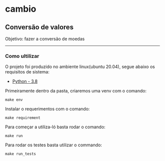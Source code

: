 # cambio
## Conversão de valores

Objetivo: fazer a conversão de moedas

---

### Como ultilizar

O projeto foi produzido no ambiente linux(ubuntu 20.04), segue abaixo os requisitos de sistema:

- [Python - 3.8](https://www.python.org/)

Primeiramente dentro da pasta, criaremos uma venv com o comando:

```shell
make env
```

Instalar o requerimentos com o comando:

```shell
make requirement
```

Para começar a utiliza-ló basta rodar o comando:

```shell
make run
```

Para rodar os testes basta utilizar o commando:

```shell
make run_tests
```
